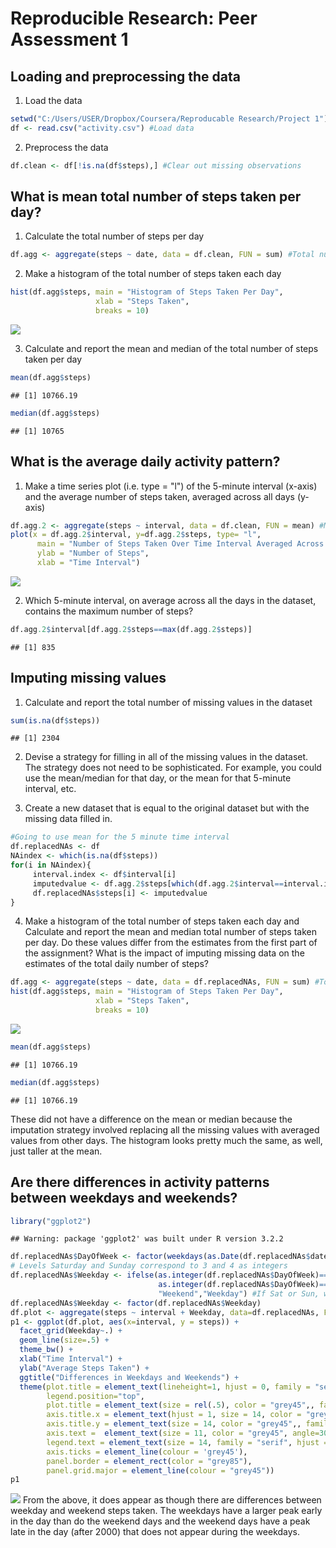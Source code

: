 # Reproducible Research: Peer Assessment 1


## Loading and preprocessing the data
1. Load the data

```r
setwd("C:/Users/USER/Dropbox/Coursera/Reproducable Research/Project 1")
df <- read.csv("activity.csv") #Load data
```

2. Preprocess the data

```r
df.clean <- df[!is.na(df$steps),] #Clear out missing observations
```

## What is mean total number of steps taken per day?

1. Calculate the total number of steps per day

```r
df.agg <- aggregate(steps ~ date, data = df.clean, FUN = sum) #Total number of steps per day
```

2. Make a histogram of the total number of steps taken each day

```r
hist(df.agg$steps, main = "Histogram of Steps Taken Per Day", 
                   xlab = "Steps Taken",
                   breaks = 10)
```

![](PA1_template_files/figure-html/unnamed-chunk-4-1.png) 

3. Calculate and report the mean and median of the total number of steps taken per day

```r
mean(df.agg$steps)
```

```
## [1] 10766.19
```

```r
median(df.agg$steps)
```

```
## [1] 10765
```


## What is the average daily activity pattern?

1. Make a time series plot (i.e. type = "l") of the 5-minute interval (x-axis) and the average number of steps taken, averaged across all days (y-axis)


```r
df.agg.2 <- aggregate(steps ~ interval, data = df.clean, FUN = mean) #Mean of number of steps by time interval
plot(x = df.agg.2$interval, y=df.agg.2$steps, type= "l",
      main = "Number of Steps Taken Over Time Interval Averaged Across Days",
      ylab = "Number of Steps",
      xlab = "Time Interval")
```

![](PA1_template_files/figure-html/unnamed-chunk-6-1.png) 

2. Which 5-minute interval, on average across all the days in the dataset, contains the maximum number of steps?


```r
df.agg.2$interval[df.agg.2$steps==max(df.agg.2$steps)] 
```

```
## [1] 835
```


## Imputing missing values
1. Calculate and report the total number of missing values in the dataset

```r
sum(is.na(df$steps))
```

```
## [1] 2304
```

2. Devise a strategy for filling in all of the missing values in the dataset. The strategy does not need to be sophisticated. For example, you could use the mean/median for that day, or the mean for that 5-minute interval, etc.

3. Create a new dataset that is equal to the original dataset but with the missing data filled in.


```r
#Going to use mean for the 5 minute time interval
df.replacedNAs <- df
NAindex <- which(is.na(df$steps))
for(i in NAindex){
     interval.index <- df$interval[i]
     imputedvalue <- df.agg.2$steps[which(df.agg.2$interval==interval.index)]
     df.replacedNAs$steps[i] <- imputedvalue
}
```

4. Make a histogram of the total number of steps taken each day and Calculate and report the mean and median total number of steps taken per day. Do these values differ from the estimates from the first part of the assignment? What is the impact of imputing missing data on the estimates of the total daily number of steps?


```r
df.agg <- aggregate(steps ~ date, data = df.replacedNAs, FUN = sum) #Total number of steps per day
hist(df.agg$steps, main = "Histogram of Steps Taken Per Day", 
                   xlab = "Steps Taken",
                   breaks = 10)
```

![](PA1_template_files/figure-html/unnamed-chunk-10-1.png) 

```r
mean(df.agg$steps)
```

```
## [1] 10766.19
```

```r
median(df.agg$steps)
```

```
## [1] 10766.19
```

These did not have a difference on the mean or median because the imputation strategy involved replacing all the missing values with averaged values from other days. The histogram looks pretty much the same, as well, just taller at the mean.

## Are there differences in activity patterns between weekdays and weekends?


```r
library("ggplot2")
```

```
## Warning: package 'ggplot2' was built under R version 3.2.2
```

```r
df.replacedNAs$DayOfWeek <- factor(weekdays(as.Date(df.replacedNAs$date)))
# Levels Saturday and Sunday correspond to 3 and 4 as integers
df.replacedNAs$Weekday <- ifelse(as.integer(df.replacedNAs$DayOfWeek)==3|
                                 as.integer(df.replacedNAs$DayOfWeek)==4,
                                 "Weekend","Weekday") #If Sat or Sun, weekday=0, else =1
df.replacedNAs$Weekday <- factor(df.replacedNAs$Weekday)
df.plot <- aggregate(steps ~ interval + Weekday, data=df.replacedNAs, FUN=mean)
p1 <- ggplot(df.plot, aes(x=interval, y = steps)) +
  facet_grid(Weekday~.) +
  geom_line(size=.5) + 
  theme_bw() +
  xlab("Time Interval") +
  ylab("Average Steps Taken") + 
  ggtitle("Differences in Weekdays and Weekends") + 
  theme(plot.title = element_text(lineheight=1, hjust = 0, family = "serif", face="bold", size = 19),
        legend.position="top",
        plot.title = element_text(size = rel(.5), color = "grey45",, family = "serif"),
        axis.title.x = element_text(hjust = 1, size = 14, color = "grey45",, family = "serif"),
        axis.title.y = element_text(size = 14, color = "grey45",, family = "serif"),
        axis.text =  element_text(size = 11, color = "grey45", angle=30, hjust=1),
        legend.text = element_text(size = 14, family = "serif", hjust = 0),
        axis.ticks = element_line(colour = 'grey45'), 
        panel.border = element_rect(color = "grey85"),
        panel.grid.major = element_line(colour = "grey45"))
p1
```

![](PA1_template_files/figure-html/unnamed-chunk-11-1.png) 
From the above, it does appear as though there are differences between weekday and weekend steps taken. The weekdays have a larger peak early in the day than do the weekend days and the weekend days have a peak late in the day (after 2000) that does not appear during the weekdays.
